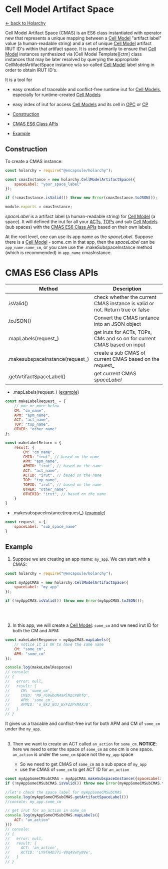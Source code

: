# Cell Model Artifact Space
[<- back to Holarchy](../README.md)

<!-- reference -->
<!-- external references -->
[arccore filter]: https://encapsule.io/docs/ARCcore/filter
[arccore identifier]: https://encapsule.io/docs/ARCcore/identifier
<!-- core references -->
[ocd]: ./observable-controller-data.md
[opc]: ./observable-process-controller.md
[apm]: ./abstract-process-model.md
[top]: ./transition-operator.md
[act]: ./controller-action.md
[cp]: ./cell-procssor.md
[cm]: ./cell-model.md
[cmas]: ./cell-model-artifact-space.md
[cmt]: ./cell-model-template.md
<!-- root reference -->
[top list]: ../transition-operator-apis.md
[act list]: ../controller-action-apis.md

Cell Model Artifact Space (CMAS) is an ES6 class instantiated with operator new that represents a unique mapping between a [Cell Model][cm] "artifact label" value (a human-readable string) and a set of unique [Cell Model][cm] artifact IRUT ID's within that artifact space. It is used primarily to ensure that [Cell Model][cm] instances synthesized via [Cell Model Template][ctm] class instances that may be later resolved by querying the appropriate CellModelArtifactSpace instance w/a so-called [Cell Model][cm] label string in order to obtain IRUT ID's.

It is a tool for 
* easy creation of traceable and conflict-free runtime irut for [Cell Models][cm], especially for runtime-created [Cell Models][cm]
* easy index of irut for access [Cell Models][cm] and its cell in [OPC][opc] or [CP][cp]

* [Construction](#Construction)
* [CMAS ES6 Class APIs](#CMAS-ES6-Class-APIs)
* [Example](#Example)

## Construction
To create a CMAS instance:
```javascript
const holarchy = require("@encapsule/holarchy");

const cmasInstance = new holarchy.CellModelArtifactSpace({
    spaceLabel: "your_space_label"
});

if (!cmasInstance.isValid()) throw new Error(cmasInstance.toJSON());

module.exports = cmasInstance;
```

*spaceLabel* is a artifact label (a human-readable string) for [Cell Model][cm] (a space). It will defined the irut for all your [ACTs][act], [TOPs][top] and sub [Cell Models][cm] (sub spaces) with the [CMAS ES6 Class APIs](#CMAS-ES6-Class-APIs) based on their own labels.

At the root level, one can use its app name as the *spaceLabel*. Suppose there is a [Cell Model][cm] - some_cm in that app, then the *spaceLabel* can be `app_name.some_cm`, or you care use the .makeSubspaceInstance method (which is recommended) in `app_name` cmasInstance.

# CMAS ES6 Class APIs
| Method | Description |
|-|-|
| .isValid() | check whether the current CMAS instance is valid or not. Return true or false |
| .toJSON() | Convert the CMAS isntance into an JSON object |
| .mapLabels(request_) | get iruts for ACTs, TOPs, CMs and so on for current CMAS based on input |
| .makesubspaceInstance(request_) | create a sub CMAS of current CMAS based on the request_ |
| .getArtifactSpaceLabel() | get current CMAS *spaceLabel* |

* .mapLabels(request_) ([example](#example))
```javascript
const makeLabelRequest_ = {
    // one or more below
    CM: "cm_name",
    APM: "apm_name",
    ACT: "act_name",
    TOP: "top_name",
    OTHER: "other_name"
};

const makeLabelReturn = {
    result: {
        CM: "cm_name",
        CMID: "irut", // based on the name
        APM: "apm_name",
        APMID: "irut", // based on the name
        ACT: "act_name",
        ACTID: "irut", // based on the name
        TOP: "top_name",
        TOPID: "irut", // based on the name
        OTHER: "other_name",
        OTHERID: "irut", // based on the name
    }
}
```

* .makesubspaceInstance(request_) ([example](#example))
```javascript
const request_ = {
    spaceLabel: "sub_space_name"
}
```

## Example
1. Suppose we are creating an app name: `my_app`. We can start with a CMAS:
```javascript
const holarchy = require("@encapsule/holarchy");

const myAppCMAS = new holarchy.CellModelArtifactSpace({
    spaceLabel: "my_app"
});

if (!myAppCMAS.isValid()) throw new Error(myAppCMAS.toJSON());
```
<br>
<br>

2. In this app, we will create a [Cell Model][cm]: `some_cm` and we need irut ID for both the CM and APM:
```javascript
const makeLabelResponse = myAppCMAS.mapLabels({
    // notice it is OK to have the same name
    CM: "some_cm",
    APM: "some_cm"
});

console.log(makeLabelResponse)
// console: 
// {
//   error: null,
//   result: {
//     CM: 'some_cm',
//     CMID: 'M9_rG9wbUN4aRlMZcPBhfQ',
//     APM: 'some_cm',
//     APMID: 'o_8k2_8UJ_BxFZZPxMAXJQ',
//   }
// }
```
It gives us a tracable and conflict-free irut for both APM and CM of `some_cm` under the `my_app`.
<br>
<br>

3. Then we want to create an ACT called `an_action` for `some_cm`.
**NOTICE**: here we need to enter the space of `some_cm` as one cm is one space. `an_action` is under the `some_cm` space not the `my_app` space

    * So we need to get CMAS of `some_cm` as a sub space of `my_app`
    * use the CMAS of `some_cm` to get ACT ID for `an_action`
```javascript
const myAppSomeCMSubCMAS = myAppCMAS.makeSubspaceInstance({spaceLabel: "some_cm"});
if (!myAppSomeCMSubCMAS.isValid()) throw new Error(myAppSomeCMSubCMAS.toJSON());

//let's check the space label for myAppSomeCMSubCMAS
console.log(myAppSomeCMSubCMAS.getArtifactSpaceLabel())
//console: my_app.some_cm

// get irut for an_action in some_cm
console.log(myAppSomeCMSubCMAS.mapLabels({
    ACT: "an_action"
}))
// console: 
// {
//   error: null,
//   result: {
//     ACT: 'an_action',
//     ACTID: 'LY9fH4DJ7i-V0q4VwYyNVw',
//   }
// }
```
